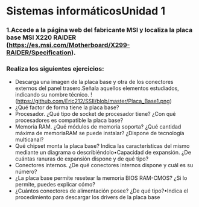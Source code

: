 # Sistemas informáticosUnidad 1
### 1.Accede a la página web del fabricante MSI y localiza la placa base MSI X220 RAIDER (https://es.msi.com/Motherboard/X299-RAIDER/Specification).
### Realiza los siguientes ejercicios:
- Descarga una imagen de la placa base y otra de los conectores externos del panel trasero.Señala aquellos elementos estudiados, indicando su nombre técnico.
!(https://github.com/Eric212/SSII/blob/master/Placa_Base1.png)
- ¿Qué factor de forma tiene la placa base?
- Procesador. ¿Qué tipo de socket de procesador tiene? ¿Con qué procesadores es compatible la placa base?
- Memoria RAM. ¿Qué módulos de memoria soporta? ¿Qué cantidad máxima de memoriaRAM se puede instalar? ¿Dispone de tecnología multicanal?
- Qué chipset monta la placa base? Indica las características del mismo mediante un diagrama o describiéndolo•Capacidad de expansión. ¿De cuántas ranuras de expansión dispone y de qué tipo?
- Conectores internos. ¿De qué conectores internos dispone y cuál es su número?
- ¿La placa base permite resetear la memoria BIOS RAM-CMOS? ¿Si lo permite, puedes explicar cómo?
- ¿Cuántos conectores de alimentación posee? ¿De qué tipo?•Indica el procedimiento para descargar los drivers de la placa base